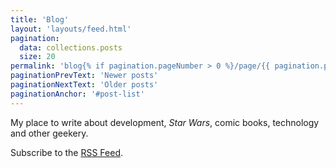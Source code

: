 ```yaml
---
title: 'Blog'
layout: 'layouts/feed.html'
pagination:
  data: collections.posts
  size: 20
permalink: 'blog{% if pagination.pageNumber > 0 %}/page/{{ pagination.pageNumber }}{% endif %}/'
paginationPrevText: 'Newer posts'
paginationNextText: 'Older posts'
paginationAnchor: '#post-list'
---
```


My place to write about development, *Star Wars*, comic books, technology and other geekery.

Subscribe to the [RSS Feed](/blog/feed.xml).
